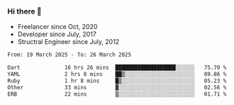 ### Hi there 👋

- Freelancer since Oct, 2020
- Developer since July, 2017
- Structral Engineer since July, 2012

<!--START_SECTION:waka-->

```txt
From: 19 March 2025 - To: 26 March 2025

Dart              16 hrs 26 mins  ███████████████████░░░░░░   75.70 %
YAML              2 hrs 8 mins    ██▒░░░░░░░░░░░░░░░░░░░░░░   09.86 %
Ruby              1 hr 8 mins     █▒░░░░░░░░░░░░░░░░░░░░░░░   05.23 %
Other             33 mins         ▓░░░░░░░░░░░░░░░░░░░░░░░░   02.56 %
ERB               22 mins         ▒░░░░░░░░░░░░░░░░░░░░░░░░   01.71 %
```

<!--END_SECTION:waka-->
